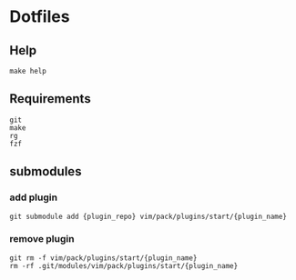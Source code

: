 # Dotfiles

## Help

```
make help
```

## Requirements

```
git
make
rg
fzf
```


## submodules

### add plugin

```
git submodule add {plugin_repo} vim/pack/plugins/start/{plugin_name}
```

### remove plugin
```
git rm -f vim/pack/plugins/start/{plugin_name}
rm -rf .git/modules/vim/pack/plugins/start/{plugin_name}
```
